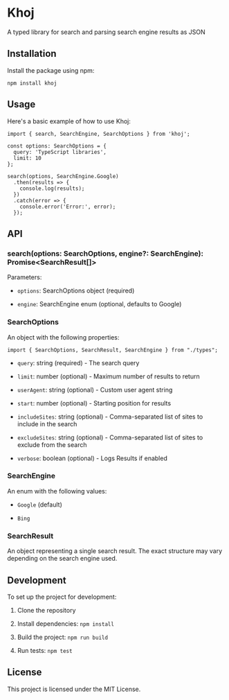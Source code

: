 # Khoj

A typed library for search and parsing search engine results as JSON

## Installation

Install the package using npm:

```
npm install khoj
```

## Usage

Here's a basic example of how to use Khoj:

```
import { search, SearchEngine, SearchOptions } from 'khoj';

const options: SearchOptions = {
  query: 'TypeScript libraries',
  limit: 10
};

search(options, SearchEngine.Google)
  .then(results => {
    console.log(results);
  })
  .catch(error => {
    console.error('Error:', error);
  });

```

## API

### search(options: SearchOptions, engine?: SearchEngine): Promise<SearchResult[]>

<!-- @import "[TOC]" {cmd="toc" depthFrom=1 depthTo=6 orderedList=false} -->

Parameters:

- `options`: SearchOptions object (required)

- `engine`: SearchEngine enum (optional, defaults to Google)

### SearchOptions

An object with the following properties:

```
import { SearchOptions, SearchResult, SearchEngine } from "./types";
```

- `query`: string (required) - The search query

- `limit`: number (optional) - Maximum number of results to return

- `userAgent`: string (optional) - Custom user agent string

- `start`: number (optional) - Starting position for results

- `includeSites`: string (optional) - Comma-separated list of sites to include in the search

- `excludeSites`: string (optional) - Comma-separated list of sites to exclude from the search

- `verbose`: boolean (optional) - Logs Results if enabled

### SearchEngine

An enum with the following values:

- `Google` (default)

- `Bing`

### SearchResult

An object representing a single search result. The exact structure may vary depending on the search engine used.

## Development

To set up the project for development:

1. Clone the repository

2. Install dependencies: `npm install`

3. Build the project: `npm run build`

4. Run tests: `npm test`

## License

This project is licensed under the MIT License.
